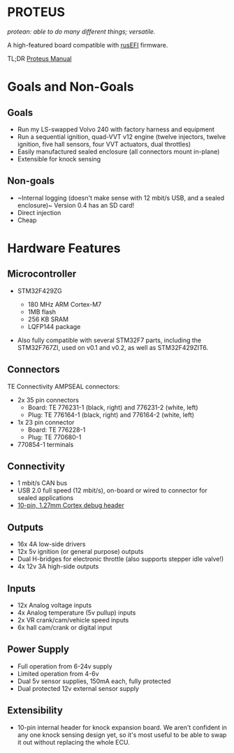 # PROTEUS

_protean: able to do many different things; versatile._

A high-featured board compatible with [rusEFI](https://github.com/rusefi/rusefi) firmware.

TL;DR [Proteus Manual](https://github.com/rusefi/rusefi/wiki/Proteus-Manual)

# Goals and Non-Goals

## Goals

- Run my LS-swapped Volvo 240 with factory harness and equipment
- Run a sequential ignition, quad-VVT v12 engine (twelve injectors, twelve ignition, five hall sensors, four VVT actuators, dual throttles)
- Easily manufactured sealed enclosure (all connectors mount in-plane)
- Extensible for knock sensing

## Non-goals

- ~Internal logging (doesn't make sense with 12 mbit/s USB, and a sealed enclosure)~ Version 0.4 has an SD card!
- Direct injection
- Cheap

# Hardware Features

## Microcontroller

- STM32F429ZG
    - 180 MHz ARM Cortex-M7
    - 1MB flash
    - 256 KB SRAM
    - LQFP144 package

- Also fully compatible with several STM32F7 parts, including the STM32F767ZI, used on v0.1 and v0.2, as well as STM32F429ZIT6.

## Connectors
TE Connectivity AMPSEAL connectors:

- 2x 35 pin connectors
    - Board: TE 776231-1 (black, right) and 776231-2 (white, left)
    - Plug: TE 776164-1 (black, right) and 776164-2 (white, left)
- 1x 23 pin connector
    - Board: TE 776228-1
    - Plug: TE 770680-1
- 770854-1 terminals    
    

## Connectivity

- 1 mbit/s CAN bus
- USB 2.0 full speed (12 mbit/s), on-board or wired to connector for sealed applications
- [10-pin, 1.27mm Cortex debug header](http://infocenter.arm.com/help/topic/com.arm.doc.faqs/attached/13634/cortex_debug_connectors.pdf)

## Outputs
- 16x 4A low-side drivers
- 12x 5v ignition (or general purpose) outputs
- Dual H-bridges for electronic throttle (also supports stepper idle valve!)
- 4x 12v 3A high-side outputs

## Inputs

- 12x Analog voltage inputs
- 4x Analog temperature (5v pullup) inputs
- 2x VR crank/cam/vehicle speed inputs
- 6x hall cam/crank or digital input

## Power Supply

- Full operation from 6-24v supply
- Limited operation from 4-6v
- Dual 5v sensor supplies, 150mA each, fully protected
- Dual protected 12v external sensor supply

## Extensibility

- 10-pin internal header for knock expansion board.  We aren't confident in any one knock sensing design yet, so it's most useful to be able to swap it out without replacing the whole ECU.

